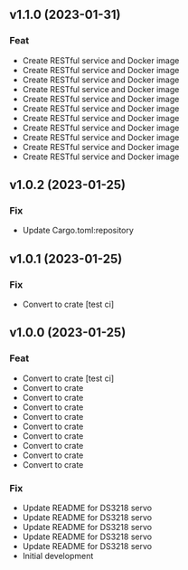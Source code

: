 ## v1.1.0 (2023-01-31)

### Feat

- Create RESTful service and Docker image
- Create RESTful service and Docker image
- Create RESTful service and Docker image
- Create RESTful service and Docker image
- Create RESTful service and Docker image
- Create RESTful service and Docker image
- Create RESTful service and Docker image
- Create RESTful service and Docker image
- Create RESTful service and Docker image
- Create RESTful service and Docker image
- Create RESTful service and Docker image

## v1.0.2 (2023-01-25)

### Fix

- Update Cargo.toml:repository

## v1.0.1 (2023-01-25)

### Fix

- Convert to crate [test ci]

## v1.0.0 (2023-01-25)

### Feat

- Convert to crate [test ci]
- Convert to crate
- Convert to crate
- Convert to crate
- Convert to crate
- Convert to crate
- Convert to crate
- Convert to crate
- Convert to crate
- Convert to crate

### Fix

- Update README for DS3218 servo
- Update README for DS3218 servo
- Update README for DS3218 servo
- Update README for DS3218 servo
- Update README for DS3218 servo
- Initial development
